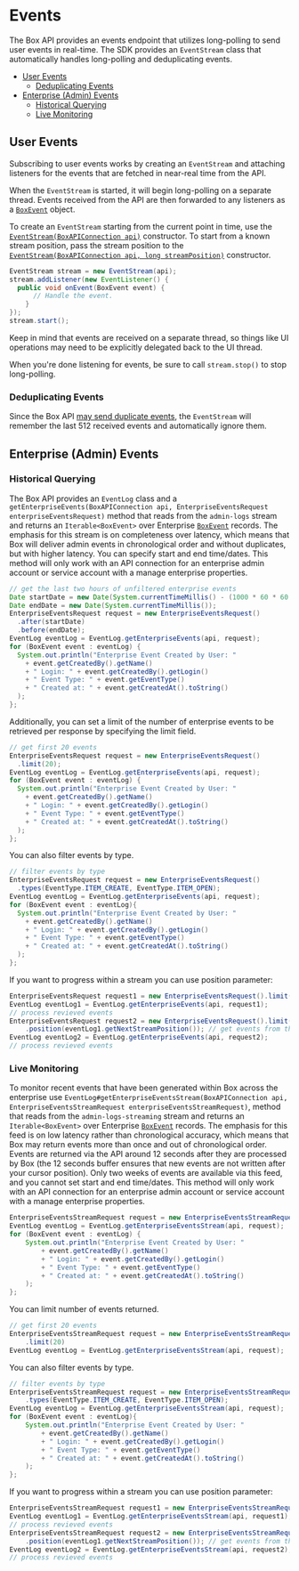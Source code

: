 # Events

The Box API provides an events endpoint that utilizes long-polling to send user
events in real-time. The SDK provides an `EventStream` class that automatically
handles long-polling and deduplicating events.

<!-- START doctoc generated TOC please keep comment here to allow auto update -->
<!-- DON'T EDIT THIS SECTION, INSTEAD RE-RUN doctoc TO UPDATE -->


- [User Events](#user-events)
  - [Deduplicating Events](#deduplicating-events)
- [Enterprise (Admin) Events](#enterprise-admin-events)
  - [Historical Querying](#historical-querying) 
  - [Live Monitoring](#live-monitoring)

<!-- END doctoc generated TOC please keep comment here to allow auto update -->

## User Events

Subscribing to user events works by creating an `EventStream` and attaching
listeners for the events that are fetched in near-real time from the API.

When the `EventStream` is started, it will begin long-polling on a separate
thread. Events received from the API are then forwarded to any listeners as a
[`BoxEvent`][box-event] object.

To create an `EventStream` starting from the current point in time, use
the [`EventStream(BoxAPIConnection api)`][event-stream] constructor.  To
start from a known stream position, pass the stream position to the
[`EventStream(BoxAPIConnection api, long streamPosition)`][event-stream-position]
constructor.

<!-- sample get_events -->
```java
EventStream stream = new EventStream(api);
stream.addListener(new EventListener() {
  public void onEvent(BoxEvent event) {
      // Handle the event.
    }
});
stream.start();
```

Keep in mind that events are received on a separate thread, so things like UI
operations may need to be explicitly delegated back to the UI thread.

When you're done listening for events, be sure to call `stream.stop()` to stop
long-polling.

[event-stream]: http://opensource.box.com/box-java-sdk/javadoc/com/box/sdk/EventStream.html#EventStream-com.box.sdk.BoxAPIConnection-
[event-stream-position]: http://opensource.box.com/box-java-sdk/javadoc/com/box/sdk/EventStream.html#EventStream-com.box.sdk.BoxAPIConnection-long-
[box-event]: http://opensource.box.com/box-java-sdk/javadoc/com/box/sdk/BoxEvent.html

### Deduplicating Events

Since the Box API [may send duplicate events](https://developers.box.com/docs/#events),
the `EventStream` will remember the last 512 received events and automatically
ignore them.

## Enterprise (Admin) Events

### Historical Querying

The Box API provides an `EventLog` class and a 
`getEnterpriseEvents(BoxAPIConnection api, EnterpriseEventsRequest enterpriseEventsRequest)` method
that reads from the `admin-logs` stream and returns an `Iterable<BoxEvent>` over
Enterprise [`BoxEvent`][box-event] records. The emphasis for this stream is on completeness over latency,
which means that Box will deliver admin events in chronological order and without duplicates, 
but with higher latency. You can specify start and end time/dates. This method
will only work with an API connection for an enterprise admin account or service account with a manage enterprise properties.

<!-- sample get_events enterprise -->
```java
// get the last two hours of unfiltered enterprise events
Date startDate = new Date(System.currentTimeMillis() - (1000 * 60 * 60 * 2));
Date endDate = new Date(System.currentTimeMillis());
EnterpriseEventsRequest request = new EnterpriseEventsRequest()
  .after(startDate)
  .before(endDate);
EventLog eventLog = EventLog.getEnterpriseEvents(api, request);
for (BoxEvent event : eventLog) {
  System.out.println("Enterprise Event Created by User: "
    + event.getCreatedBy().getName()
    + " Login: " + event.getCreatedBy().getLogin()
    + " Event Type: " + event.getEventType()
    + " Created at: " + event.getCreatedAt().toString()
  );
};
```

Additionally, you can set a limit of the number of enterprise events to be retrieved per response by specifying the
limit field.

```java
// get first 20 events
EnterpriseEventsRequest request = new EnterpriseEventsRequest()
  .limit(20);
EventLog eventLog = EventLog.getEnterpriseEvents(api, request);
for (BoxEvent event : eventLog) {
  System.out.println("Enterprise Event Created by User: "
    + event.getCreatedBy().getName()
    + " Login: " + event.getCreatedBy().getLogin()
    + " Event Type: " + event.getEventType()
    + " Created at: " + event.getCreatedAt().toString()
  );
};
```

<!-- sample get_events enterprise_filter -->
You can also filter events by type.
```java
// filter events by type
EnterpriseEventsRequest request = new EnterpriseEventsRequest()
  .types(EventType.ITEM_CREATE, EventType.ITEM_OPEN);
EventLog eventLog = EventLog.getEnterpriseEvents(api, request);
for (BoxEvent event : eventLog){
  System.out.println("Enterprise Event Created by User: "
    + event.getCreatedBy().getName()
    + " Login: " + event.getCreatedBy().getLogin()
    + " Event Type: " + event.getEventType()
    + " Created at: " + event.getCreatedAt().toString()
  );
};
```

If you want to progress within a stream you can use position parameter:
```java
EnterpriseEventsRequest request1 = new EnterpriseEventsRequest().limit(20);
EventLog eventLog1 = EventLog.getEnterpriseEvents(api, request1);
// process revieved events
EnterpriseEventsRequest request2 = new EnterpriseEventsRequest().limit(20)
    .position(eventLog1.getNextStreamPosition()); // get events from the next position
EventLog eventLog2 = EventLog.getEnterpriseEvents(api, request2);
// process revieved events
```

### Live Monitoring
To monitor recent events that have been generated within Box across the enterprise use
`EventLog#getEnterpriseEventsStream(BoxAPIConnection api, EnterpriseEventsStreamRequest enterpriseEventsStreamRequest)`, 
method that reads from the `admin-logs-streaming` stream and returns an `Iterable<BoxEvent>` over 
Enterprise [`BoxEvent`][box-event] records.
The emphasis for this feed is on low latency rather than chronological accuracy, which means that Box may return
events more than once and out of chronological order. Events are returned via the API around 12 seconds after they
are processed by Box (the 12 seconds buffer ensures that new events are not written after your cursor position).
Only two weeks of events are available via this feed, and you cannot set start and end time/dates. This method
will only work with an API connection for an enterprise admin account or service account with a manage enterprise properties.

<!-- sample get_events enterprise_stream -->
```java
EnterpriseEventsStreamRequest request = new EnterpriseEventsStreamRequest()
EventLog eventLog = EventLog.getEnterpriseEventsStream(api, request);
for (BoxEvent event : eventLog) {
    System.out.println("Enterprise Event Created by User: "
        + event.getCreatedBy().getName()
        + " Login: " + event.getCreatedBy().getLogin()
        + " Event Type: " + event.getEventType()
        + " Created at: " + event.getCreatedAt().toString()
    );
};
```

You can limit number of events returned.
```java
// get first 20 events
EnterpriseEventsStreamRequest request = new EnterpriseEventsStreamRequest()
    .limit(20)
EventLog eventLog = EventLog.getEnterpriseEventsStream(api, request);
```

<!-- sample get_events enterprise_stream_filter -->
You can also filter events by type.
```java
// filter events by type
EnterpriseEventsStreamRequest request = new EnterpriseEventsStreamRequest()
    .types(EventType.ITEM_CREATE, EventType.ITEM_OPEN);
EventLog eventLog = EventLog.getEnterpriseEventsStream(api, request);
for (BoxEvent event : eventLog){
    System.out.println("Enterprise Event Created by User: "
        + event.getCreatedBy().getName()
        + " Login: " + event.getCreatedBy().getLogin()
        + " Event Type: " + event.getEventType()
        + " Created at: " + event.getCreatedAt().toString()
    );
};
```

If you want to progress within a stream you can use position parameter:
```java
EnterpriseEventsStreamRequest request1 = new EnterpriseEventsStreamRequest().limit(20);
EventLog eventLog1 = EventLog.getEnterpriseEventsStream(api, request1);
// process revieved events
EnterpriseEventsStreamRequest request2 = new EnterpriseEventsStreamRequest().limit(20)
    .position(eventLog1.getNextStreamPosition()); // get events from the next position
EventLog eventLog2 = EventLog.getEnterpriseEventsStream(api, request2);
// process revieved events
```
